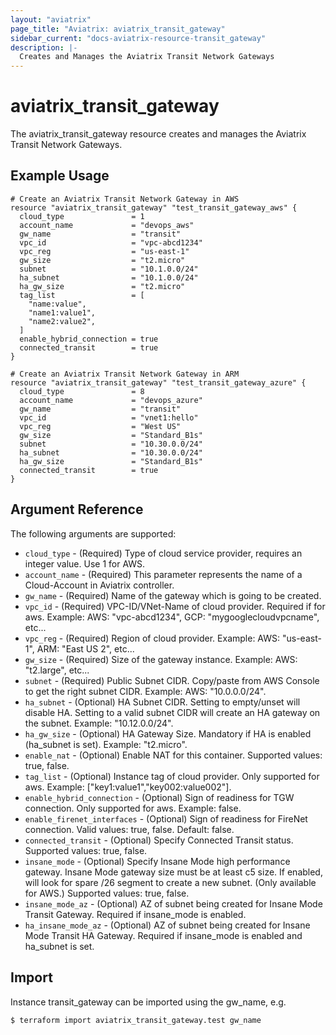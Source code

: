 ```yaml
---
layout: "aviatrix"
page_title: "Aviatrix: aviatrix_transit_gateway"
sidebar_current: "docs-aviatrix-resource-transit_gateway"
description: |-
  Creates and Manages the Aviatrix Transit Network Gateways
---
```


# aviatrix_transit_gateway

The aviatrix_transit_gateway resource creates and manages the Aviatrix Transit Network Gateways.

## Example Usage

```hcl
# Create an Aviatrix Transit Network Gateway in AWS
resource "aviatrix_transit_gateway" "test_transit_gateway_aws" {
  cloud_type               = 1
  account_name             = "devops_aws"
  gw_name                  = "transit"
  vpc_id                   = "vpc-abcd1234"
  vpc_reg                  = "us-east-1"
  gw_size                  = "t2.micro"
  subnet                   = "10.1.0.0/24"
  ha_subnet                = "10.1.0.0/24"
  ha_gw_size               = "t2.micro"
  tag_list                 = [
    "name:value", 
    "name1:value1", 
    "name2:value2",
  ]
  enable_hybrid_connection = true
  connected_transit        = true
}

# Create an Aviatrix Transit Network Gateway in ARM
resource "aviatrix_transit_gateway" "test_transit_gateway_azure" {
  cloud_type               = 8
  account_name             = "devops_azure"
  gw_name                  = "transit"
  vpc_id                   = "vnet1:hello"
  vpc_reg                  = "West US"
  gw_size                  = "Standard_B1s"
  subnet                   = "10.30.0.0/24"
  ha_subnet                = "10.30.0.0/24"
  ha_gw_size               = "Standard_B1s"
  connected_transit        = true
}

```

## Argument Reference

The following arguments are supported:

* `cloud_type` - (Required) Type of cloud service provider, requires an integer value. Use 1 for AWS.
* `account_name` - (Required) This parameter represents the name of a Cloud-Account in Aviatrix controller.
* `gw_name` - (Required) Name of the gateway which is going to be created.
* `vpc_id` - (Required) VPC-ID/VNet-Name of cloud provider. Required if for aws. Example: AWS: "vpc-abcd1234", GCP: "mygooglecloudvpcname", etc...
* `vpc_reg` - (Required) Region of cloud provider. Example: AWS: "us-east-1", ARM: "East US 2", etc...
* `gw_size` - (Required) Size of the gateway instance.  Example: AWS: "t2.large", etc...
* `subnet` - (Required) Public Subnet CIDR. Copy/paste from AWS Console to get the right subnet CIDR. Example: AWS: "10.0.0.0/24".
* `ha_subnet` - (Optional) HA Subnet CIDR. Setting to empty/unset will disable HA. Setting to a valid subnet CIDR will create an HA gateway on the subnet. Example: "10.12.0.0/24".
* `ha_gw_size` - (Optional) HA Gateway Size. Mandatory if HA is enabled (ha_subnet is set). Example: "t2.micro".
* `enable_nat` - (Optional) Enable NAT for this container. Supported values: true, false.
* `tag_list` - (Optional) Instance tag of cloud provider. Only supported for aws. Example: ["key1:value1","key002:value002"].
* `enable_hybrid_connection` - (Optional) Sign of readiness for TGW connection. Only supported for aws. Example: false.
* `enable_firenet_interfaces` - (Optional) Sign of readiness for FireNet connection. Valid values: true, false. Default: false.
* `connected_transit` - (Optional) Specify Connected Transit status. Supported values: true, false.
* `insane_mode` - (Optional) Specify Insane Mode high performance gateway. Insane Mode gateway size must be at least c5 size. If enabled, will look for spare /26 segment to create a new subnet. (Only available for AWS.) Supported values: true, false.
* `insane_mode_az` - (Optional) AZ of subnet being created for Insane Mode Transit Gateway. Required if insane_mode is enabled.
* `ha_insane_mode_az` - (Optional) AZ of subnet being created for Insane Mode Transit HA Gateway. Required if insane_mode is enabled and ha_subnet is set.

## Import

Instance transit_gateway can be imported using the gw_name, e.g.

```
$ terraform import aviatrix_transit_gateway.test gw_name
```
